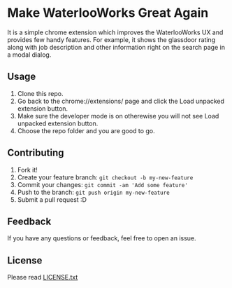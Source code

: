 # Make WaterlooWorks Great Again

It is a simple chrome extension which improves the WaterlooWorks UX and provides few handy features. For example,
it shows the glassdoor rating along with job description and other information right on the search page in a modal dialog.

## Usage

1. Clone this repo.
2. Go back to the chrome://extensions/ page and click the Load unpacked extension button.
3. Make sure the developer mode is on otherewise you will not see Load unpacked extension button.
4. Choose the repo folder and you are good to go.

## Contributing

1. Fork it!
2. Create your feature branch: `git checkout -b my-new-feature`
3. Commit your changes: `git commit -am 'Add some feature'`
4. Push to the branch: `git push origin my-new-feature`
5. Submit a pull request :D

## Feedback

If you have any questions or feedback, feel free to open an issue.

## License

Please read [LICENSE.txt](/LICENSE.txt)
